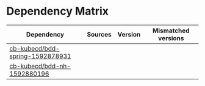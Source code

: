 # Dependency Matrix

Dependency | Sources | Version | Mismatched versions
---------- | ------- | ------- | -------------------
[cb-kubecd/bdd-spring-1592878931](https://github.com/cb-kubecd/bdd-spring-1592878931.git) |  | []() | 
[cb-kubecd/bdd-nh-1592880196](https://github.com/cb-kubecd/bdd-nh-1592880196.git) |  | []() | 
